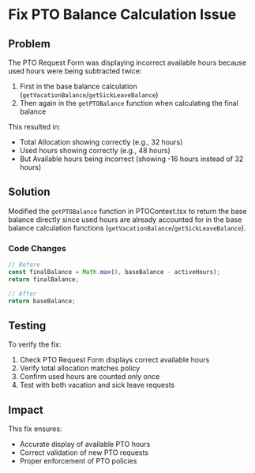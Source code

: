 # Fix PTO Balance Calculation Issue

## Problem
The PTO Request Form was displaying incorrect available hours because used hours were being subtracted twice:
1. First in the base balance calculation (`getVacationBalance`/`getSickLeaveBalance`)
2. Then again in the `getPTOBalance` function when calculating the final balance

This resulted in:
- Total Allocation showing correctly (e.g., 32 hours)
- Used hours showing correctly (e.g., 48 hours)
- But Available hours being incorrect (showing -16 hours instead of 32 hours)

## Solution
Modified the `getPTOBalance` function in PTOContext.tsx to return the base balance directly since used hours are already accounted for in the base balance calculation functions (`getVacationBalance`/`getSickLeaveBalance`).

### Code Changes
```typescript
// Before
const finalBalance = Math.max(0, baseBalance - activeHours);
return finalBalance;

// After
return baseBalance;
```

## Testing
To verify the fix:
1. Check PTO Request Form displays correct available hours
2. Verify total allocation matches policy
3. Confirm used hours are counted only once
4. Test with both vacation and sick leave requests

## Impact
This fix ensures:
- Accurate display of available PTO hours
- Correct validation of new PTO requests
- Proper enforcement of PTO policies